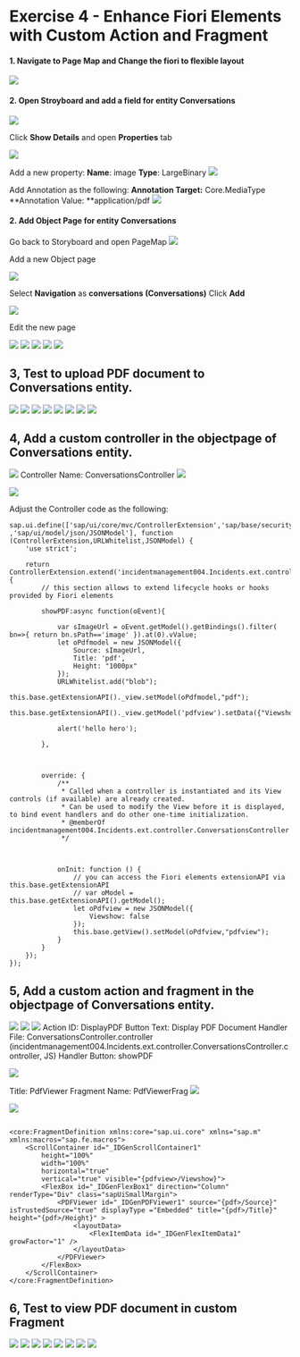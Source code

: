 <div class="draftWatermark"></div>

# Exercise 4 - Enhance Fiori Elements with  Custom Action and Fragment


#### 1. Navigate to Page Map and Change the fiori to flexible layout
![](vx_images/image-38.png)

#### 2. Open Stroyboard and add a field for entity **Conversations**
![](vx_images/image.png)

Click **Show Details** and open **Properties** tab 

![](vx_images/image-1.png)

Add a new property:
**Name**: image
**Type**: LargeBinary
![](vx_images/image-2.png)

Add Annotation as the following:
**Annotation Target:** Core.MediaType
**Annotation Value: **application/pdf
![](vx_images/image-3.png)


#### 2. Add Object Page for entity Conversations

Go back to Storyboard and open PageMap
![](vx_images/image-4.png)

Add a new Object page

![](vx_images/image-5.png)

Select **Navigation** as **conversations (Conversations)**
Click **Add**

![](vx_images/image-6.png)

Edit the new page

![](vx_images/image-7.png)
![](vx_images/image-8.png)
![](vx_images/image-9.png)
![](vx_images/image-10.png)
![](vx_images/image-11.png)

## 3, Test to upload PDF document to Conversations entity.
![](vx_images/image-13.png)
![](vx_images/image-14.png)
![](vx_images/image-12.png)
![](vx_images/image-15.png)
![](vx_images/image-16.png)
![](vx_images/image-17.png)
![](vx_images/image-18.png)
![](vx_images/image-19.png)

## 4, Add a custom controller in the objectpage of Conversations entity.

![](vx_images/image-20.png)
Controller Name: ConversationsController
![](vx_images/image-21.png)

![](vx_images/image-22.png)

Adjust the Controller code as the following:


```
sap.ui.define(['sap/ui/core/mvc/ControllerExtension','sap/base/security/URLWhitelist' ,'sap/ui/model/json/JSONModel'], function (ControllerExtension,URLWhitelist,JSONModel) {
	'use strict';

	return ControllerExtension.extend('incidentmanagement004.Incidents.ext.controller.ConversationsController', {
		// this section allows to extend lifecycle hooks or hooks provided by Fiori elements
		
		showPDF:async function(oEvent){

			var sImageUrl = oEvent.getModel().getBindings().filter( bn=>{ return bn.sPath=='image' }).at(0).vValue;
			let oPdfmodel = new JSONModel({
				Source: sImageUrl,
				Title: 'pdf',
				Height: "1000px"
			});
			URLWhitelist.add("blob");
			this.base.getExtensionAPI()._view.setModel(oPdfmodel,"pdf");
			this.base.getExtensionAPI()._view.getModel('pdfview').setData({"Viewshow":true});

			alert('hello hero');

		},
		
		
		
		override: {
			/**
             * Called when a controller is instantiated and its View controls (if available) are already created.
             * Can be used to modify the View before it is displayed, to bind event handlers and do other one-time initialization.
             * @memberOf incidentmanagement004.Incidents.ext.controller.ConversationsController
             */



			onInit: function () {
				// you can access the Fiori elements extensionAPI via this.base.getExtensionAPI
				// var oModel = this.base.getExtensionAPI().getModel();
				let oPdfview = new JSONModel({
					Viewshow: false
				});
				this.base.getView().setModel(oPdfview,"pdfview");
			}
		}
	});
});

```
## 5, Add a custom action and fragment in the objectpage of Conversations entity.
![](vx_images/image-23.png)
![](vx_images/image-24.png)
![](vx_images/image-27.png)
Action ID: DisplayPDF
Button Text: Display PDF Document
Handler File: ConversationsController.controller (incidentmanagement004.Incidents.ext.controller.ConversationsController.controller, JS)
Handler Button: showPDF

![](vx_images/image-25.png)

Title: PdfViewer
Fragment Name: PdfViewerFrag
![](vx_images/image-26.png)

![](vx_images/image-28.png)

```

<core:FragmentDefinition xmlns:core="sap.ui.core" xmlns="sap.m" xmlns:macros="sap.fe.macros">
    <ScrollContainer id="_IDGenScrollContainer1"
        height="100%"
        width="100%"
        horizontal="true"
        vertical="true" visible="{pdfview>/Viewshow}">
        <FlexBox id="_IDGenFlexBox1" direction="Column" renderType="Div" class="sapUiSmallMargin">
            <PDFViewer id="_IDGenPDFViewer1" source="{pdf>/Source}" isTrustedSource="true" displayType ="Embedded" title="{pdf>/Title}" height="{pdf>/Height}" >
                <layoutData>
                    <FlexItemData id="_IDGenFlexItemData1" growFactor="1" />
                </layoutData>
            </PDFViewer>
        </FlexBox>
    </ScrollContainer>
</core:FragmentDefinition>

```

## 6, Test to view PDF document in custom Fragment

![](vx_images/image-30.png)
![](vx_images/image-29.png)
![](vx_images/image-31.png)
![](vx_images/image-33.png)
![](vx_images/image-34.png)
![](vx_images/image-35.png)
![](vx_images/image-36.png)
![](vx_images/image-37.png)












